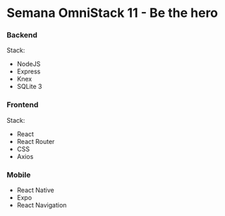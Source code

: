 # Semana OmniStack 11 - Be the hero

### Backend

Stack:
- NodeJS
- Express
- Knex
- SQLite 3


### Frontend

Stack:
- React
- React Router 
- CSS
- Axios


### Mobile

- React Native
- Expo
- React Navigation
